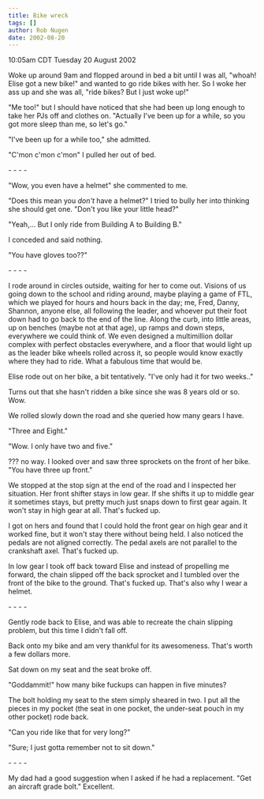 ```yaml
---
title: Bike wreck
tags: []
author: Rob Nugen
date: 2002-08-20
---
```


<p class=date>10:05am CDT Tuesday 20 August 2002</p>

<p>Woke up around 9am and flopped around in bed a bit until I was all,
"whoah! Elise got a new bike!" and wanted to go ride bikes with her.
So I woke her ass up and she was all, "ride bikes?  But I just woke
up!"</p>

<p>"Me too!" but I should have noticed that she had been up long
enough to take her PJs off and clothes on.  "Actually I've been up for
a while, so you got more sleep than me, so let's go."</p>

<p>"I've been up for a while too," she admitted.</p>

<p>"C'mon c'mon c'mon" I pulled her out of bed.</p>

<p>- - - -</p>

<p>"Wow, you even have a helmet" she commented to me.</p>

<p>"Does this mean you <em>don't</em> have a helmet?"  I tried to
bully her into thinking she should get one.  "Don't you like your
little head?"</p>

<p>"Yeah,... But I only ride from Building A to Building B."</p>

<p>I conceded and said nothing.</p>

<p>"You have gloves too??"</p>

<p>- - - -</p>

<p>I rode around in circles outside, waiting for her to come out.
Visions of us going down to the school and riding around, maybe
playing a game of FTL, which we played for hours and hours back in the
day; me, Fred, Danny, Shannon, anyone else, all following the leader,
and whoever put their foot down had to go back to the end of the
line.  Along the curb, into little areas, up on benches (maybe not at
that age), up ramps and down steps, everywhere we could think of.  We
even designed a multimillion dollar complex with perfect obstacles
everywhere, and a floor that would light up as the leader bike wheels
rolled across it, so people would know exactly where they had to
ride.  What a fabulous time that would be.</p>

<p>Elise rode out on her bike, a bit tentatively.  "I've only had it
for two weeks.."</p>

<p>Turns out that she hasn't ridden a bike since she was 8 years old
or so.  Wow.</p>

<p>We rolled slowly down the road and she queried how many gears I have.</p>

<p>"Three and Eight."</p>

<p>"Wow.  I only have two and five."</p>

<p>??? no way.  I looked over and saw three sprockets on the front of
her bike.  "You have three up front."</p>

<p>We stopped at the stop sign at the end of the road and I inspected
her situation.  Her front shifter stays in low gear.  If she shifts it
up to middle gear it sometimes stays, but pretty much just snaps down
to first gear again.  It won't stay in high gear at all.  That's
fucked up.</p>

<p>I got on hers and found that I could hold the front gear on high
gear and it worked fine, but it won't stay there without being held.
I also noticed the pedals are not aligned correctly.  The pedal axels
are not parallel to the crankshaft axel.  That's fucked up.</p>

<p>In low gear I took off back toward Elise and instead of propelling
me forward, the chain slipped off the back sprocket and I tumbled over
the front of the bike to the ground.  That's fucked up.  That's also
why I wear a helmet.</p>

<p>- - - -</p>

<p>Gently rode back to Elise, and was able to recreate the chain
slipping problem, but this time I didn't fall off.</p>

<p>Back onto my bike and am very thankful for its awesomeness.  That's
worth a few dollars more.</p>

<p>Sat down on my seat and the seat broke off.</p>

<p>"Goddammit!"  how many bike fuckups can happen in five minutes?</p>

<p>The bolt holding my seat to the stem simply sheared in two.  I put
all the pieces in my pocket (the seat in one pocket, the under-seat
pouch in my other pocket) rode back.</p>

<p>"Can you ride like that for very long?"</p>

<p>"Sure; I just gotta remember not to sit down."</p>

<p>- - - -</p>

<p>My dad had a good suggestion when I asked if he had a replacement.
"Get an aircraft grade bolt."  Excellent.</p>

